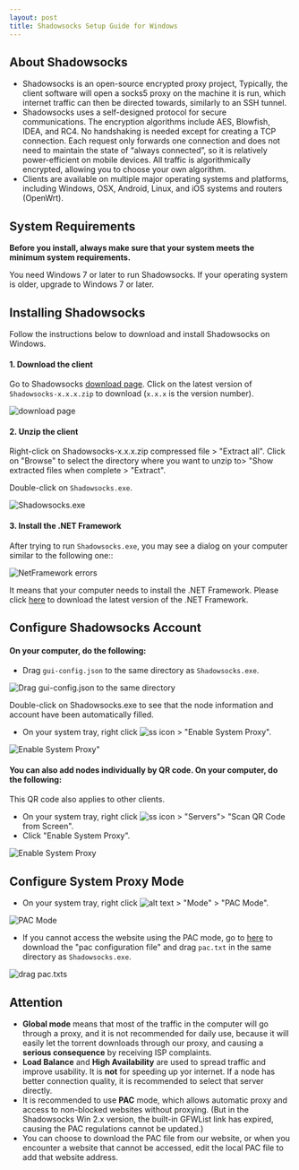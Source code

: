 ```yaml
---
layout: post
title: Shadowsocks Setup Guide for Windows
---
```

## About Shadowsocks

* Shadowsocks is an open-source encrypted proxy project, Typically, the client software will open a socks5 proxy on the machine it is run, which internet traffic can then be directed towards, similarly to an SSH tunnel.
* Shadowsocks uses a self-designed protocol for secure communications. The encryption algorithms include AES, Blowfish, IDEA, and RC4. No handshaking is needed except for creating a TCP connection. Each request only forwards one connection and does not need to maintain the state of “always connected”, so it is relatively power-efficient on mobile devices. All traffic is algorithmically encrypted, allowing you to choose your own algorithm.
* Clients are available on multiple major operating systems and platforms, including Windows, OSX, Android, Linux, and iOS systems and routers (OpenWrt).

## System Requirements

**Before you install, always make sure that your system meets the minimum system requirements.**

You need Windows 7 or later to run Shadowsocks. If your operating system is older, upgrade to Windows 7 or later.

## Installing Shadowsocks

Follow the instructions below to download and install Shadowsocks on Windows.

#### 1. Download the client

Go to Shadowsocks [download page](https://github.com/shadowsocks/shadowsocks-windows/releases).
Click on the latest version of `Shadowsocks-x.x.x.zip` to download (`x.x.x` is the version number).

![download page](../images/images-en/shadowsockDownload.PNG)

#### 2. Unzip the client

Right-click on Shadowsocks-x.x.x.zip compressed file > "Extract all".
Click on "Browse" to select the directory where you want to unzip to> "Show extracted files when complete > "Extract".

Double-click on `Shadowsocks.exe`.

![Shadowsocks.exe](../images/images-en/shadowsocksIcon.PNG)

#### 3. Install the .NET Framework

After trying to run `Shadowsocks.exe`, you may see a dialog on your computer similar to the following one::

![NetFramework errors](../images/images-en/NetFramework.png)

It means that your computer needs to install the .NET Framework.
Please click [here](https://www.microsoft.com/en-us/download/details.aspx?id=53345) to download the latest version of the .NET Framework.

## Configure Shadowsocks Account

#### On your computer, do the following:

- Drag `gui-config.json` to the same directory as `Shadowsocks.exe`.

![Drag gui-config.json to the same directory ](../images/images-en/together.PNG)

Double-click on Shadowsocks.exe to see that the node information and account have been automatically filled.

- On your system tray, right click ![ss icon](../images/images-en//Icon.PNG) > "Enable System Proxy".

![Enable System Proxy"](../images/images-en/enable.PNG)

#### You can also add nodes individually by QR code. On your computer, do the following:

This QR code also applies to other clients.

- On your system tray, right click ![ss icon](C:/Users/Yunpeng/iCloudDrive/Documents/projects/shadowsocksInstruction/images/Icon.png) > "Servers"> "Scan QR Code from Screen".
- Click "Enable System Proxy".

![Enable System Proxy](../images/images-en/QR.PNG)

## Configure System Proxy Mode

- On your system tray, right click ![alt text](../images/images-en/Icon.png) > "Mode" > "PAC Mode".

![PAC Mode](../images/images-en/pac.png)

- If you cannot access the website using the PAC mode, go to [here](downloads/pac.txt) to download the "pac configuration file" and drag `pac.txt` in the same directory as `Shadowsocks.exe`.

![drag pac.txts](../images/images-en/pact.PNG)

## Attention

- **Global mode** means that most of the traffic in the computer will go through a proxy, and it is not recommended for daily use, because it will easily let the torrent downloads through our proxy, and causing a **serious consequence** by receiving ISP complaints.
- **Load Balance** and **High Availability** are used to spread traffic and improve usability. It is **not** for speeding up yor internet. If a node has better connection quality, it is recommended to select that server directly.
- It is recommended to use **PAC** mode, which allows automatic proxy and access to non-blocked websites without proxying. (But in the Shadowsocks Win 2.x version, the built-in GFWList link has expired, causing the PAC regulations cannot be updated.)
- You can choose to download the PAC file from our website, or when you encounter a website that cannot be accessed, edit the local PAC file to add that website address.
